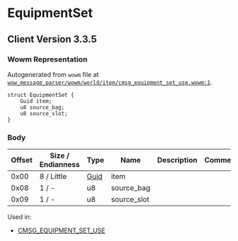 # EquipmentSet

## Client Version 3.3.5

### Wowm Representation

Autogenerated from `wowm` file at [`wow_message_parser/wowm/world/item/cmsg_equipment_set_use.wowm:1`](https://github.com/gtker/wow_messages/tree/main/wow_message_parser/wowm/world/item/cmsg_equipment_set_use.wowm#L1).
```rust,ignore
struct EquipmentSet {
    Guid item;
    u8 source_bag;
    u8 source_slot;
}
```
### Body

| Offset | Size / Endianness | Type | Name | Description | Comment |
| ------ | ----------------- | ---- | ---- | ----------- | ------- |
| 0x00 | 8 / Little | [Guid](../types/packed-guid.md) | item |  |  |
| 0x08 | 1 / - | u8 | source_bag |  |  |
| 0x09 | 1 / - | u8 | source_slot |  |  |


Used in:
* [CMSG_EQUIPMENT_SET_USE](cmsg_equipment_set_use.md)

